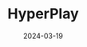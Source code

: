 ---  
layout: startup_page  
title: "HyperPlay"  
id: "hyperplay.xyz"  
permalink: "/hyperplayhyperplay.xyz03192024/"  
website: "https://www.hyperplay.xyz/"  
funding_round: "Strategic Fundraising"  
funding_amount: ""  
investors: "Square Enix"  
about: "HyperPlay is a Web3-native game store that aggregates other stores like the Epic Games Store, offering a unified hub for gamers. It features a 0% fee model, directly benefiting developers, and supports web3 transactions, enabling player ownership and new business models. The platform prioritizes user experience and offers cross-platform support."  
markets: "Gaming, Web3, Blockchain"  
hq: "Newark, Delaware, United States"  
founded_year: "2022"  
linkedin: "https://www.linkedin.com/company/hyperplay"  
twitter: "https://twitter.com/HyperPlayGaming"  
instagram: ""  
facebook: ""  
crunchbase: "https://www.crunchbase.com/organization/hyperplay"  
pitchbook: "https://pitchbook.com/profiles/company/528933-79"  

date_display: "19-Mar-2024"  
date: "2024-03-19"

# SEO Optimization  
meta_title: "HyperPlay - Strategic Fundraising"  
meta_description: "HyperPlay, HyperPlay is a Web3-native game store that aggregates other stores like the Epic Games Store, offering a unified hub for gamers. It features a 0% fee ..."  
meta_keywords: "HyperPlay, Gaming, Web3, Blockchain, Strategic Fundraising funding"  
canonical_url: "https://startup.projectstartups.com/hyperplayhyperplay.xyz03192024/"  
---